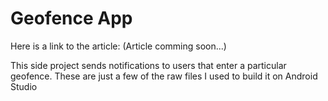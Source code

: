 # Geofence App

Here is a link to the article: (Article comming soon...)

This side project sends notifications to users that enter a particular geofence. These are just a few of the raw files I used to build it on Android Studio
